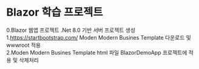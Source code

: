 # Blazor 학습 프로젝트
0.Blazor 웹앱 프로젝트 .Net 8.0 기반  서버 프로젝트 생성 <br />
1.https://startbootstrap.com/ Moden Modern Busines Template 다운로드 및 wwwroot 적용 <br />
2.Moden Modern Busines Template html 파일 BlazorDemoApp 프로젝트에 적용 및 삭제처리 <br />
